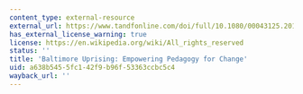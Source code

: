 ```yaml
---
content_type: external-resource
external_url: https://www.tandfonline.com/doi/full/10.1080/00043125.2017.1317555
has_external_license_warning: true
license: https://en.wikipedia.org/wiki/All_rights_reserved
status: ''
title: 'Baltimore Uprising: Empowering Pedagogy for Change'
uid: a638b545-5fc1-42f9-b96f-53363ccbc5c4
wayback_url: ''
---
```


